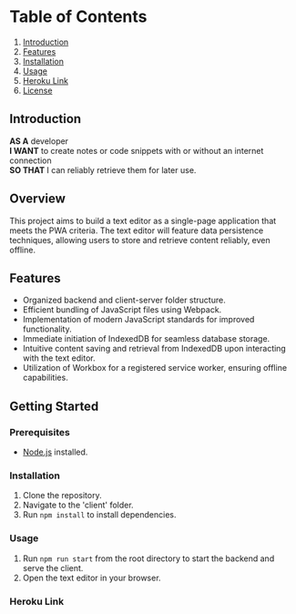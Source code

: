 # Table of Contents

1. [Introduction](#introduction)
2. [Features](#features)
3. [Installation](#installation)
4. [Usage](#usage)
5. [Heroku Link](#heroku-link)
6. [License](#license)


## Introduction

**AS A** developer  
**I WANT** to create notes or code snippets with or without an internet connection  
**SO THAT** I can reliably retrieve them for later use.  

## Overview

This project aims to build a text editor as a single-page application that meets the PWA criteria. The text editor will feature data persistence techniques, allowing users to store and retrieve content reliably, even offline.

## Features

- Organized backend and client-server folder structure.
- Efficient bundling of JavaScript files using Webpack.
- Implementation of modern JavaScript standards for improved functionality.
- Immediate initiation of IndexedDB for seamless database storage.
- Intuitive content saving and retrieval from IndexedDB upon interacting with the text editor.
- Utilization of Workbox for a registered service worker, ensuring offline capabilities.



## Getting Started

### Prerequisites

- [Node.js](https://nodejs.org/) installed.

### Installation

1. Clone the repository.
2. Navigate to the 'client' folder.
3. Run `npm install` to install dependencies.

### Usage

1. Run `npm run start` from the root directory to start the backend and serve the client.
2. Open the text editor in your browser.

### Heroku Link






